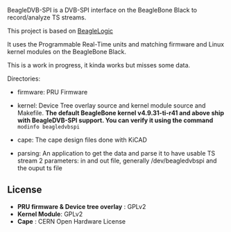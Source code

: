 BeagleDVB-SPI is a DVB-SPI interface on the BeagleBone Black to record/analyze TS streams.

This project is based on [BeagleLogic](https://github.com/abhishek-kakkar/BeagleLogic)

It uses the Programmable Real-Time units and matching firmware and Linux kernel modules on the
BeagleBone Black.

This is a work in progress, it kinda works but misses some data.

Directories:

* firmware: PRU Firmware
* kernel: Device Tree overlay source and kernel module source and Makefile.
**The default BeagleBone kernel v4.9.31-ti-r41 and above ship with BeagleDVB-SPI support.
You can verify it using the command** ```modinfo beagledvbspi```
* cape: The cape design files done with KiCAD

* parsing: An application to get the data and parse it to have usable TS stream
2 parameters: in and out file, generally /dev/beagledvbspi and the ouput ts file

License
--------

 * **PRU firmware & Device tree overlay** : GPLv2
 * **Kernel Module**: GPLv2
 * **Cape** : CERN Open Hardware License
